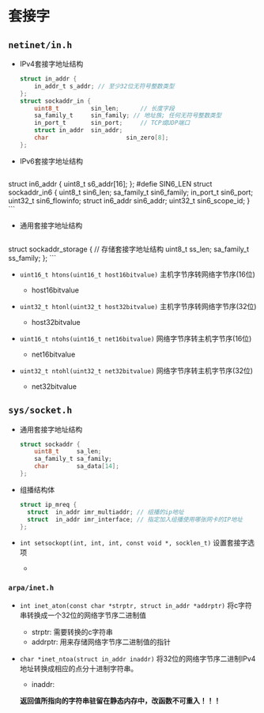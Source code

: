 # 套接字

## `netinet/in.h`

- IPv4套接字地址结构

  ```c
  struct in_addr {
      in_addr_t s_addr; // 至少32位无符号整数类型
  };
  struct sockaddr_in {
      uint8_t         sin_len; 		// 长度字段
      sa_family_t     sin_family; // 地址族; 任何无符号整数类型
      in_port_t       sin_port; 	// TCP或UDP端口
      struct in_addr  sin_addr;
      char 						sin_zero[8];
  };
  ```

- IPv6套接字地址结构
	
	```c
struct in6_addr {
	    uint8_t s6_addr[16];
	};
	#defie SIN6_LEN
	struct sockaddr_in6 {
	    uint8_t         sin6_len;
	    sa_family_t     sin6_family;
	    in_port_t       sin6_port;
	    uint32_t        sin6_flowinfo;
	    struct in6_addr sin6_addr;
	    uint32_t        sin6_scope_id;
	}
	```
	
- 通用套接字地址结构
	
	```c
struct sockaddr_storage { // 存储套接字地址结构
	    uint8_t     ss_len;
	    sa_family_t ss_family;
	};
	```
	
- `uint16_t htons(uint16_t host16bitvalue)` 主机字节序转网络字节序(16位)
	
	- host16bitvalue

- `uint32_t htonl(uint32_t host32bitvalue)` 主机字节序转网络字节序(32位)

  - host32bitvalue

- `uint16_t ntohs(uint16_t net16bitvalue)` 网络字节序转主机字节序(16位)

  - net16bitvalue

- `uint32_t ntohl(uint32_t net32bitvalue)` 网络字节序转主机字节序(32位)

  - net32bitvalue



## `sys/socket.h`

- 通用套接字地址结构

  ```c
  struct sockaddr {
      uint8_t     sa_len;
      sa_family_t sa_family;
      char        sa_data[14];
  };
  ```

- 组播结构体

  ```c
  struct ip_mreq {
  	struct  in_addr imr_multiaddr; // 组播的ip地址
  	struct  in_addr imr_interface; // 指定加入组播使用哪张网卡的IP地址
  };
  ```

- `int setsockopt(int, int, int, const void *, socklen_t)` 设置套接字选项

  - 

  

### `arpa/inet.h`

- `int inet_aton(const char *strptr, struct in_addr *addrptr)` 将c字符串转换成一个32位的网络字节序二进制值

  - strptr: 需要转换的c字符串
  - addrptr: 用来存储网络字节序二进制值的指针

- `char *inet_ntoa(struct in_addr inaddr)` 将32位的网络字节序二进制IPv4地址转换成相应的点分十进制字符串。

  - inaddr:

  **返回值所指向的字符串驻留在静态内存中，改函数不可重入！！！**


